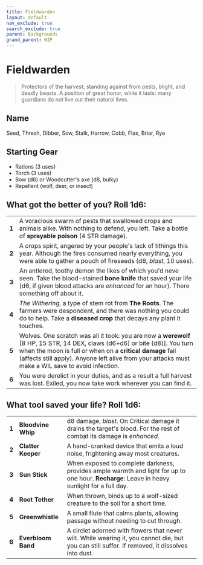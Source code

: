 ```yaml
---
title: Fieldwarden
layout: default
nav_exclude: true
search_exclude: true
parent: Backgrounds
grand_parent: WIP
---
```


# Fieldwarden

> Protectors of the harvest, standing against from pests, blight, and deadly beasts. A position of great honor, while it lasts: many guardians do not live out their natural lives. 

## Name
Seed, Thresh, Dibber, Sow, Stalk, Harrow, Cobb, Flax, Briar, Rye 

## Starting Gear

- Rations (3 uses)
- Torch (3 uses)
- Bow (d6) or Woodcutter's axe (d8, bulky)
- Repellent (wolf, deer, or insect)
 
## What got the better of you? Roll 1d6:

|       |                                                                         |
| ----- | --------------------------------------------------------------- |
| **1** | A voracious swarm of pests that swallowed crops and animals alike. With nothing to defend, you left. Take a bottle of **sprayable poison** (4 STR damage).         |
| **2** | A crops spirit, angered by your people's lack of tithings this year. Although the fires consumed nearly everything, you were able to gather a pouch of fireseeds (d8, _blast_, 10 uses).        |
| **3** | An antlered, toothy demon the likes of which you'd neve seen. Take the blood-stained **bone knife** that saved your life (d6, if given blood attacks are _enhanced_ for an hour). There something off about it. |
| **4** | _The Withering_, a type of stem rot from **The Roots**. The farmers were despondent, and there was nothing you could do to help. Take a **diseased crop** that decays any plant it touches.                        |
| **5** | Wolves. One scratch was all it took: you are now a **werewolf** [8 HP, 15 STR, 14 DEX, claws (d6+d6) or bite (d8)]. You turn when the moon is full or when on a **critical damage** fail (affects still apply). Anyone left alive from your attacks must make a WIL save to avoid infection. |
| **6** | You were derelict in your duties, and as a result a full harvest was lost. Exiled, you now take work wherever you can find it.        |

## What tool saved your life? Roll 1d6:

|       |                    |                                                                                                                                               |
| ----- | ------------------ | --------------------------------------------------------------------------------------------------------------------------------------------- |
| **1** | **Bloodvine Whip** | d8 damage, _blast_. On Critical damage it drains the target's blood. For the rest of combat its damage is _enhanced_.             |
| **2** | **Clatter Keeper** | A hand-cranked device that emits a loud noise, frightening away most creatures.                                                               |
| **3** | **Sun Stick**      | When exposed to complete darkness, provides ample warmth and light for up to one hour. **Recharge**: Leave in heavy sunlight for a full day.  |
| **4** | **Root Tether**    | When thrown, binds up to a wolf-sized creature to the soil for a short time.                                                                        |
| **5** | **Greenwhistle**   | A small flute that calms plants, allowing passage without needing to cut through.                                                   |
| **6** | **Everbloom Band** | A circlet adorned with flowers that never wilt. While wearing it, you cannot die, but you can still suffer. If removed, it dissolves into dust. |
